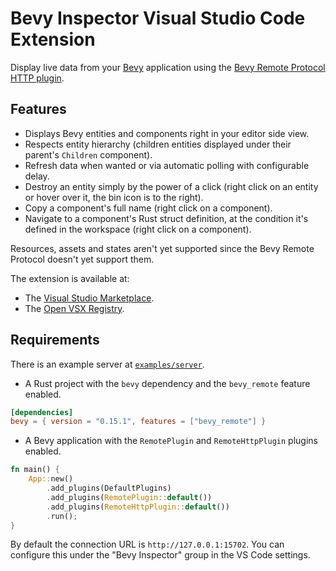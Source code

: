 # Bevy Inspector Visual Studio Code Extension

Display live data from your [Bevy](https://bevyengine.org/) application using the [Bevy Remote Protocol HTTP plugin](https://docs.rs/bevy/0.15.1/bevy/remote/index.html).

## Features

- Displays Bevy entities and components right in your editor side view.
- Respects entity hierarchy (children entities displayed under their parent's `Children` component).
- Refresh data when wanted or via automatic polling with configurable delay.
- Destroy an entity simply by the power of a click (right click on an entity or hover over it, the bin icon is to the right).
- Copy a component's full name (right click on a component).
- Navigate to a component's Rust struct definition, at the condition it's defined in the workspace (right click on a component).

Resources, assets and states aren't yet supported since the Bevy Remote Protocol doesn't yet support them.

The extension is available at:
- The [Visual Studio Marketplace](https://marketplace.visualstudio.com/items?itemName=splo.vscode-bevy-inspector).
- The [Open VSX Registry](https://open-vsx.org/extension/splo/vscode-bevy-inspector).

## Requirements

There is an example server at [`examples/server`](./examples/server).

- A Rust project with the `bevy` dependency and the `bevy_remote` feature enabled.

```toml
[dependencies]
bevy = { version = "0.15.1", features = ["bevy_remote"] }
```

- A Bevy application with the `RemotePlugin` and `RemoteHttpPlugin` plugins enabled.

```rust
fn main() {
    App::new()
        .add_plugins(DefaultPlugins)
        .add_plugins(RemotePlugin::default())
        .add_plugins(RemoteHttpPlugin::default())
        .run();
}
```

By default the connection URL is `http://127.0.0.1:15702`. You can configure this under the "Bevy Inspector" group in the VS Code settings.
